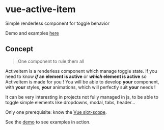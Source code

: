 # vue-active-item

Simple renderless component for toggle behavior

Demo and examples [here](https://codesandbox.io/s/7zmlmwjjk1)

## Concept

> One component to rule them all

ActiveItem is a renderless component which manage toggle state. If you need to know ***if* an element is active** or ***which* element is active** so ActiveItem is made for you ! You will be able to develop **your** component, with **your** styles, **your** animations, which will perfectly suit **your** needs !

It can be very interesting in projects not fully managed in js, to be able to toggle simple elements like dropdowns, modal, tabs, header...

Only one prerequisite: know the [Vue slot-scope](https://vuejs.org/v2/guide/components-slots.html#Scoped-Slots).

See the [demo](https://codesandbox.io/s/7zmlmwjjk1) to see examples in action.
